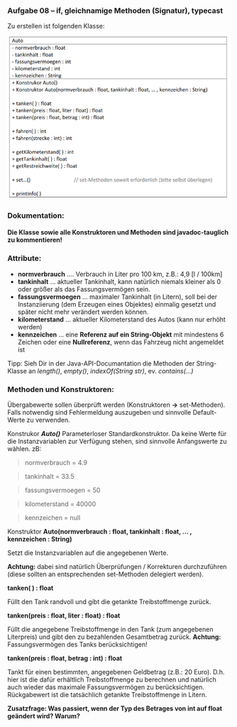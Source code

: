 ### Aufgabe 08 – if, gleichnamige Methoden (Signatur), typecast

Zu erstellen ist folgenden Klasse:

![](uml.png)

### Dokumentation:

#### Die Klasse sowie alle Konstruktoren und Methoden sind javadoc-tauglich zu kommentieren!

### Attribute:

- **normverbrauch** .... Verbrauch in Liter pro 100 km, z.B.: 4,9 [l / 100km]
- **tankinhalt** ... aktueller Tankinhalt, kann natürlich niemals kleiner als 0 oder größer als das Fassungsvermögen sein.
- **fassungsvermoegen** ... maximaler Tankinhalt (in Litern), soll bei der Instanziierung (dem Erzeugen eines Objektes) einmalig gesetzt und später nicht mehr verändert werden können.
- **kilometerstand** ... aktueller Kilometerstand des Autos (kann nur erhöht werden)
- **kennzeichen** ... eine **Referenz auf ein String-Objekt** mit mindestens 6 Zeichen oder eine **Nullreferenz**, wenn das Fahrzeug nicht angemeldet ist

Tipp: Sieh Dir in der Java-API-Documantation die Methoden der String-Klasse an
*length()*, *empty()*, *indexOf(String str)*, ev. *contains(...)*

### Methoden und Konstruktoren:

Übergabewerte sollen überprüft werden (Konstruktoren **→** set-Methoden). Falls notwendig
sind Fehlermeldung auszugeben und sinnvolle Default-Werte zu verwenden.

Konstrukor ***Auto()***
Parameterloser Standardkonstruktor. Da keine Werte für die Instanzvariablen zur Verfügung
stehen, sind sinnvolle Anfangswerte zu wählen.
zB:
> normverbrauch = 4.9

> tankinhalt = 33.5

> fassungsvermoegen = 50

> kilometerstand = 40000

> kennzeichen = null

Konstruktor **Auto(normverbrauch : float, tankinhalt : float, ... , kennzeichen : String)**

Setzt die Instanzvariablen auf die angegebenen Werte.

**Achtung:** dabei sind natürlich Überprüfungen / Korrekturen durchzuführen
(diese sollten an entsprechenden set-Methoden delegiert werden).

**tanken( ) : float**

Füllt den Tank randvoll und gibt die getankte Treibstoffmenge zurück.

**tanken(preis : float, liter : float) : float**

Füllt die angegebene Treibstoffmenge in den Tank (zum angegebenen Literpreis) und gibt
den zu bezahlenden Gesamtbetrag zurück.
**Achtung:** Fassungsvermögen des Tanks berücksichtigen!

**tanken(preis : float, betrag : int) : float**

Tankt für einen bestimmten, angegebenen Geldbetrag (z.B.: 20 Euro). D.h. hier ist die dafür
erhältlich Treibstoffmenge zu berechnen und natürlich auch wieder das maximale
Fassungsvermögen zu berücksichtigen.
Rückgabewert ist die tatsächlich getankte Treibstoffmenge in Litern.

**Zusatzfrage: Was passiert, wenn der Typ des Betrages von int auf float geändert wird? Warum?**




